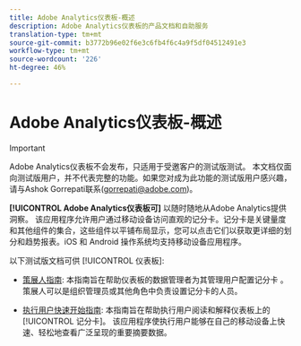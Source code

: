 ```yaml
---
title: Adobe Analytics仪表板-概述
description: Adobe Analytics仪表板的产品文档和自助服务
translation-type: tm+mt
source-git-commit: b3772b96e02f6e3c6fb4f6c4a9f5df04512491e3
workflow-type: tm+mt
source-wordcount: '226'
ht-degree: 46%

---
```



# Adobe Analytics仪表板-概述

>[!IMPORTANT]
>
>Adobe Analytics仪表板不会发布，只适用于受邀客户的测试版测试。 本文档仅面向测试版用户，并不代表完整的功能。如果您对成为此功能的测试版用户感兴趣，请与Ashok Gorrepati联系(gorrepati@adobe.com)。

**[!UICONTROL Adobe Analytics仪表板可]** 以随时随地从Adobe Analytics提供洞察。 该应用程序允许用户通过移动设备访问直观的记分卡。记分卡是关键量度和其他组件的集合，这些组件以平铺布局显示，您可以点击它们以获取更详细的划分和趋势报表。iOS 和 Android 操作系统均支持移动设备应用程序。

以下测试版文档可供 [!UICONTROL 仪表板]:

* [策展人指南](https://docs.adobe.com/content/help/zh-Hans/analytics/analyze/mobapp/curator.html): 本指南旨在帮助仪表板的数据管理者为其管理用户配置记分卡 。 策展人可以是组织管理员或其他角色中负责设置记分卡的人员。

* [执行用户快速开始指南](https://docs.adobe.com/content/help/zh-Hans/analytics/analyze/mobapp/executive.html): 本指南旨在帮助执行用户阅读和解释仪表板上的 [!UICONTROL 记分卡]。 该应用程序使执行用户能够在自己的移动设备上快速、轻松地查看广泛呈现的重要摘要数据。
